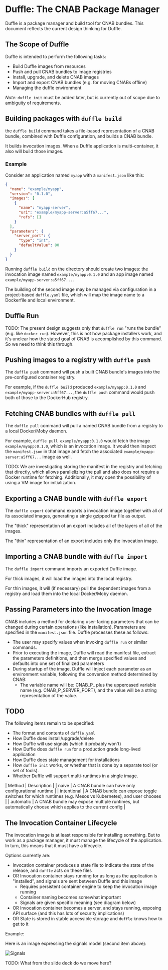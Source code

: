 # Duffle: The CNAB Package Manager

Duffle is a package manager and build tool for CNAB bundles. This document reflects the current design thinking for Duffle.

## The Scope of Duffle

Duffle is intended to perform the following tasks:

- Build Duffle images from resources
- Push and pull CNAB bundles to image registries
- Install, upgrade, and delete CNAB images
- Import and export CNAB bundles (e.g. for moving CNABs offline)
- Managing the duffle environment

*Note:* `duffle init` must be added later, but is currently out of scope due to ambiguity of requirements.

## Building packages with `duffle build`

the `duffle build` command takes a file-based representation of a CNAB bundle, combined with Duffle configuration, and builds a CNAB bundle.

It builds invocation images. When a Duffle application is multi-container, it also will build those images.

### Example

Consider an application named `myapp` with a `manifest.json` like this:

```json
{ ​
  "name": "example/myapp",​
  "version": "0.1.0",​
  "images": [​
    { ​
      "name": "myapp-server",​
      "uri": "example/myapp-server:a5ff67...",​
      "refs": []​
    }​
  ]​,
  "parameters": {
    "server_port": {
      "type": "int",
      "defaultValue": 80
    }
  }
}
```

Running `duffle build` on the directory should create two images: the invocation image named `example/myapp:0.1.0` and an app image named `example/myapp-server:a5ff67...`.

The building of the second image may be managed via configuration in a project-based `duffle.yaml` file, which will map the image name to a Dockerfile and local environment.

## Duffle Run

TODO: The present design suggests only that `duffle run` "runs the bundle" (e.g. like `docker run`). However, this is not how package installers work, and it's unclear how the stated goal of CNAB is accomplished by this command. So we need to think this through.

## Pushing images to a registry with `duffle push`

The `duffle push` command will push a built CNAB bundle's images into the pre-configured container registry.

For example, if the `duffle build` produced `example/myapp:0.1.0` and `example/myapp-server:a5ff67...`, the `duffle push` command would push both of those to the DockerHub registry.

## Fetching CNAB bundles with `duffle pull`

The `duffle pull` command will pull a named CNAB bundle from a registry to a local Docker/Moby daemon.

For example, `duffle pull example/myapp:0.1.0` would fetch the image `example/myapp:0.1.0`, which is an invocation image. It would then inspect the `manifest.json` in that image and fetch the associated `example/myapp-server:a5ff67...` image as well.

TODO: We are investigating storing the manifest in the registry and fetching that directly, which allows parallelizing the pull and also does not require a Docker runtime for fetching. Additionally, it may open the possibility of using a VM image for initialization.

## Exporting a CNAB bundle with `duffle export`

The `duffle export` command exports a invocation image together with all of its associated images, generating a single gzipped tar file as output.

The "thick" representation of an export includes all of the layers of all of the images.

The "thin" representation of an export includes only the invocation image.

## Importing a CNAB bundle with `duffle import`

The `duffle import` command imports an exported Duffle image.

For thick images, it will load the images into the local registry.

For thin images, it will (if necessary) pull the dependent images from a registry and load them into the local Docker/Moby daemon.

## Passing Parameters into the Invocation Image

CNAB includes a method for declaring user-facing parameters that can be changed during certain operations (like installation). Parameters are specified in the `manifest.json` file. Duffle processes these as follows:

- The user may specify values when invoking `duffle run` or similar commands.
- Prior to executing the image, Duffle will read the manifest file, extract the parameters definitions, and then merge specified values and defaults into one set of finalized parameters
- During startup of the image, Duffle will inject each parameter as an environment variable, following the conversion method determined by CNAB:
  - The variable name will be: CNAB_P_ plus the uppercased variable name (e.g. CNAB_P_SERVER_PORT), and the value will be a string representation of the value.

## TODO

The following items remain to be specified:

- The format and contents of `duffle.yaml`
- How Duffle does install/upgrade/delete
- How Duffle will use signals (which it probably won't)
- How Duffle does `duffle run` for a production grade long-lived application
- How Duffle does state management for installations
- How `duffle init` works, or whether that is done by a separate tool (or set of tools).
- Whether Duffle will support multi-runtimes in a single image.

| Method | Description |
| naive | A CNAB bundle can have only configurational runtime |
| intentional | A CNAB bundle can expose toggle switches for which runtimes (e.g. Mesos vs Kubernetes), and user chooses |
| automatic | A CNAB bundle may expose multiple runtimes, but automatically choose which applies to the current config |

## The Invocation Container Lifecycle

The invocation image is at least responsible for installing something. But to work as a package manager, it must manage the lifecycle of the application. In turn, this means that it must have a lifecycle.

Options currently are:

- Invocation container produces a state file to indicate the state of the release, and `duffle` acts on these files
- OR Invocation container stays running for as long as the application is "installed", and signals are sent between Duffle and this image
    - Requires persistent container engine to keep the invocation image running
    - Container naming becomes somewhat important
    - Signals are given specific meaning (see diagram below)
- OR Invocation container becomes a server, and stays running, exposing API surface (and this has lots of security implications)
- OR State is stored in stable accessible storage and `duffle` knows how to get to it

Example:

Here is an image expressing the signals model (second item above):

![Signals](./images/signals-duffle.png)

TODO: What from the slide deck do we move here?





